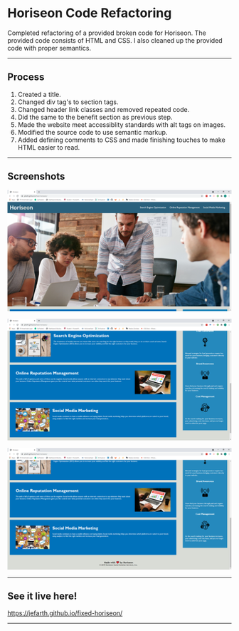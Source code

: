 # Horiseon Code Refactoring

Completed refactoring of a provided broken code for Horiseon. The provided code consists of HTML and CSS. I also cleaned up the provided code with proper semantics.

---

## Process

1. Created a title.
2. Changed div tag's to section tags.
3. Changed header link classes and removed repeated code.
4. Did the same to the benefit section as previous step.
5. Made the website meet accessiblity standards with alt tags on images.
6. Modified the source code to use semantic markup.
7. Added defining comments to CSS and made finishing touches to make HTML easier to read.

---

## Screenshots

![Top of page](.\assets\images\Horiseon-Main.png)

![Bottom of page](.\assets\images\Horiseon-Center.png)

![Middle of page](.\assets\images\Horiseon-Bottom.png)

---

## See it live here! 

<https://jefarth.github.io/fixed-horiseon/>

---